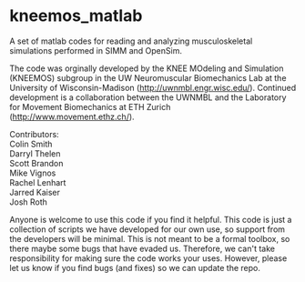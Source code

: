 # kneemos_matlab
A set of matlab codes for reading and analyzing musculoskeletal simulations performed in SIMM and OpenSim. 

The code was orginally developed by the KNEE MOdeling and Simulation (KNEEMOS) subgroup in the UW Neuromuscular Biomechanics Lab at the University of Wisconsin-Madison (http://uwnmbl.engr.wisc.edu/). Continued development is a collaboration between the UWNMBL and the Laboratory for Movement Biomechanics at ETH Zurich (http://www.movement.ethz.ch/).

Contributors:\
Colin Smith\
Darryl Thelen\
Scott Brandon\
Mike Vignos\
Rachel Lenhart\
Jarred Kaiser\
Josh Roth


Anyone is welcome to use this code if you find it helpful. This code is just a collection of scripts we have developed for our own use, so support from the developers will be minimal. This is not meant to be a formal toolbox, so there maybe some bugs that have evaded us. Therefore, we can't take responsibility for making sure the code works your uses. However, please let us know if you find bugs (and fixes) so we can update the repo.   
